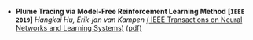 - **Plume Tracing via Model-Free Reinforcement Learning Method**
 **[`IEEE 2019`]** *Hangkai Hu, Erik-jan van Kampen* [( IEEE Transactions on Neural Networks and Learning Systems)](https://ieeexplore.ieee.org/document/8598800) [(pdf)](https://github.com/khanRmahmud/PaperNotes/blob/main/Paper%20Reading/Reinforcement%20Learning/paper-pdf/Plume_Tracing_via_Model-Free_Reinforcement_Learning_Method.pdf)
